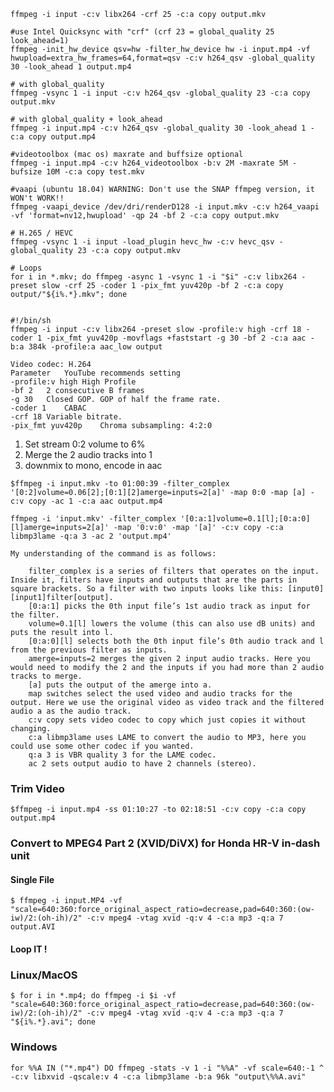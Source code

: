 ```
ffmpeg -i input -c:v libx264 -crf 25 -c:a copy output.mkv

#use Intel Quicksync with "crf" (crf 23 = global_quality 25 look_ahead=1)
ffmpeg -init_hw_device qsv=hw -filter_hw_device hw -i input.mp4 -vf hwupload=extra_hw_frames=64,format=qsv -c:v h264_qsv -global_quality 30 -look_ahead 1 output.mp4

# with global_quality
ffmpeg -vsync 1 -i input -c:v h264_qsv -global_quality 23 -c:a copy output.mkv

# with global_quality + look_ahead
ffmpeg -i input.mp4 -c:v h264_qsv -global_quality 30 -look_ahead 1 -c:a copy output.mp4

#videotoolbox (mac os) maxrate and buffsize optional
ffmpeg -i input.mp4 -c:v h264_videotoolbox -b:v 2M -maxrate 5M -bufsize 10M -c:a copy test.mkv

#vaapi (ubuntu 18.04) WARNING: Don't use the SNAP ffmpeg version, it WON't WORK!!
ffmpeg -vaapi_device /dev/dri/renderD128 -i input.mkv -c:v h264_vaapi -vf 'format=nv12,hwupload' -qp 24 -bf 2 -c:a copy output.mkv

# H.265 / HEVC
ffmpeg -vsync 1 -i input -load_plugin hevc_hw -c:v hevc_qsv -global_quality 23 -c:a copy output.mkv

# Loops
for i in *.mkv; do ffmpeg -async 1 -vsync 1 -i "$i" -c:v libx264 -preset slow -crf 25 -coder 1 -pix_fmt yuv420p -bf 2 -c:a copy output/"${i%.*}.mkv"; done


#!/bin/sh
ffmpeg -i input -c:v libx264 -preset slow -profile:v high -crf 18 -coder 1 -pix_fmt yuv420p -movflags +faststart -g 30 -bf 2 -c:a aac -b:a 384k -profile:a aac_low output

Video codec: H.264
Parameter	YouTube recommends setting
-profile:v high	High Profile
-bf 2	2 consecutive B frames
-g 30	Closed GOP. GOP of half the frame rate.
-coder 1	CABAC
-crf 18	Variable bitrate.
-pix_fmt yuv420p	Chroma subsampling: 4:2:0
```

1. Set stream 0:2 volume to 6%
1. Merge the 2 audio tracks into 1
1. downmix to mono, encode in aac

`$ffmpeg -i input.mkv -to 01:00:39 -filter_complex '[0:2]volume=0.06[2];[0:1][2]amerge=inputs=2[a]' -map 0:0 -map [a] -c:v copy -ac 1 -c:a aac output.mp4`
```
ffmpeg -i 'input.mkv' -filter_complex '[0:a:1]volume=0.1[l];[0:a:0][l]amerge=inputs=2[a]' -map '0:v:0' -map '[a]' -c:v copy -c:a libmp3lame -q:a 3 -ac 2 'output.mp4'

My understanding of the command is as follows:

    filter_complex is a series of filters that operates on the input. Inside it, filters have inputs and outputs that are the parts in square brackets. So a filter with two inputs looks like this: [input0][input1]filter[output].
    [0:a:1] picks the 0th input file’s 1st audio track as input for the filter.
    volume=0.1[l] lowers the volume (this can also use dB units) and puts the result into l.
    [0:a:0][l] selects both the 0th input file’s 0th audio track and l from the previous filter as inputs.
    amerge=inputs=2 merges the given 2 input audio tracks. Here you would need to modify the 2 and the inputs if you had more than 2 audio tracks to merge.
    [a] puts the output of the amerge into a.
    map switches select the used video and audio tracks for the output. Here we use the original video as video track and the filtered audio a as the audio track.
    c:v copy sets video codec to copy which just copies it without changing.
    c:a libmp3lame uses LAME to convert the audio to MP3, here you could use some other codec if you wanted.
    q:a 3 is VBR quality 3 for the LAME codec.
    ac 2 sets output audio to have 2 channels (stereo).
```
### Trim Video
`$ffmpeg -i input.mp4 -ss 01:10:27 -to 02:18:51 -c:v copy -c:a copy output.mp4`

### Convert to MPEG4 Part 2 (XVID/DiVX) for Honda HR-V in-dash unit
#### Single File
`$ ffmpeg -i input.MP4 -vf "scale=640:360:force_original_aspect_ratio=decrease,pad=640:360:(ow-iw)/2:(oh-ih)/2" -c:v mpeg4 -vtag xvid -q:v 4 -c:a mp3 -q:a 7 output.AVI`
#### Loop IT !
### Linux/MacOS
`$ for i in *.mp4; do ffmpeg -i $i -vf "scale=640:360:force_original_aspect_ratio=decrease,pad=640:360:(ow-iw)/2:(oh-ih)/2" -c:v mpeg4 -vtag xvid -q:v 4 -c:a mp3 -q:a 7 "${i%.*}.avi"; done`
### Windows
`for %%A IN ("*.mp4") DO ffmpeg -stats -v 1 -i "%%A" -vf scale=640:-1 ^
 -c:v libxvid -qscale:v 4 -c:a libmp3lame -b:a 96k "output\%%A.avi"`


